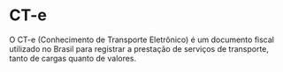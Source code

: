 # CT-e
O CT-e (Conhecimento de Transporte Eletrônico) é um documento fiscal utilizado no  Brasil para registrar a prestação de serviços de transporte, tanto de cargas quanto de  valores.
